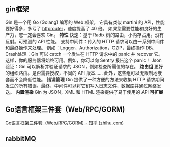 ## gin框架

Gin 是一个用 Go (Golang) 编写的 Web 框架。 它具有类似 martini 的 API，性能要好得多，多亏了 [httprouter](https://link.zhihu.com/?target=https%3A//github.com/julienschmidt/httprouter)，速度提高了 40 倍。 如果您需要性能和良好的生产力，您一定会喜欢 Gin。 **特性** 快速：基于 Radix 树的路由，小内存占用。没有反射。可预测的 API 性能。 支持中间件：传入的 HTTP 请求可以由一系列中间件和最终操作来处理。 例如：Logger，Authorization，GZIP，最终操作 DB。 Crash处理：Gin 可以 catch 一个发生在 HTTP 请求中的 panic 并 recover 它。这样，你的服务器将始终可用。例如，你可以向 Sentry 报告这个 panic！ Json验证：Gin 可以解析并验证请求的 JSON，例如检查所需值的存在。 **路由组** 更好的组织路由。是否需要授权，不同的 API 版本…… 此外，这些组可以无限制地嵌套而不会降低性能。 **错误管理** Gin 提供了一种方便的方法来收集 HTTP 请求期间发生的所有错误。最终，中间件可以将它们写入日志文件，数据库并通过网络发送。 **内置渲染** Gin 为 JSON，XML 和 HTML 渲染提供了易于使用的 API **可扩展**

## Go语言框架三件套（Web/RPC/GORM)

[Go语言框架三件套（Web/RPC/GORM) - 知乎 (zhihu.com)](https://zhuanlan.zhihu.com/p/601286934?utm_id=0)

## rabbitMQ